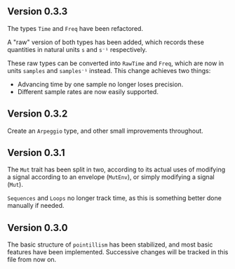 ## Version 0.3.3

The types `Time` and `Freq` have been refactored.

A "raw" version of both types has been added, which records these quantities in natural units `s`
and `s⁻¹` respectively.

These raw types can be converted into `RawTime` and `Freq`, which are now in units `samples` and
`samples⁻¹` instead. This change achieves two things:

- Advancing time by one sample no longer loses precision.
- Different sample rates are now easily supported.

## Version 0.3.2

Create an `Arpeggio` type, and other small improvements throughout.

## Version 0.3.1

The `Mut` trait has been split in two, according to its actual uses of modifying a signal according
to an envelope (`MutEnv`), or simply modifying a signal (`Mut`).

`Sequences` and `Loops` no longer track time, as this is something better done manually if needed.

## Version 0.3.0

The basic structure of `pointillism` has been stabilized, and most basic features have been
implemented. Successive changes will be tracked in this file from now on.